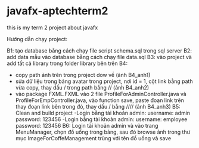 # javafx-aptechterm2
this is my term 2 project about javafx


Hướng dẫn chạy project:

B1: tạo database bằng cách chạy file script schema.sql trong sql server
B2: add data mẫu vào database bằng cách chạy file data.sql
B3: vào project và add tất cả library trong folder library bên trên
B4: 
- copy path ảnh trên trong project dow về (ảnh B4_anh1)
- sửa dữ liệu trong bảng avatar trong project, nơi id = 1, cột link bằng
path vừa copy, thay dấu / trong path bằng // (ảnh B4_anh2)
- vào package FXML.FXML vào 2 file ProfileForAdminController.java và 
ProfileForEmpController.java, vào function save, paste đoạn link trên thay đoạn link bên trong đó, thay dấu / bằng //// (ảnh B4_anh3)
B5: Clean and build project
-Login bằng tài khoản admin:
username: admin
password: 123456
-Login bằng tài khoản admin:
username: employee
password: 123456
B6: Login tài khoản admin và vào trang MenuManager, chọn đồ uống trong bảng, sau đó browse ảnh trong thư mục ImageForCoffeManagement trùng với tên đồ uống và save
